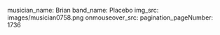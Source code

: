 musician_name: Brian
band_name: Placebo
img_src: images/musician0758.png
onmouseover_src: 
pagination_pageNumber: 1736